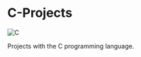 # C-Projects

![C](https://img.shields.io/badge/c-%2300599C.svg?style=for-the-badge&logo=c&logoColor=white)

Projects with the C programming language.
